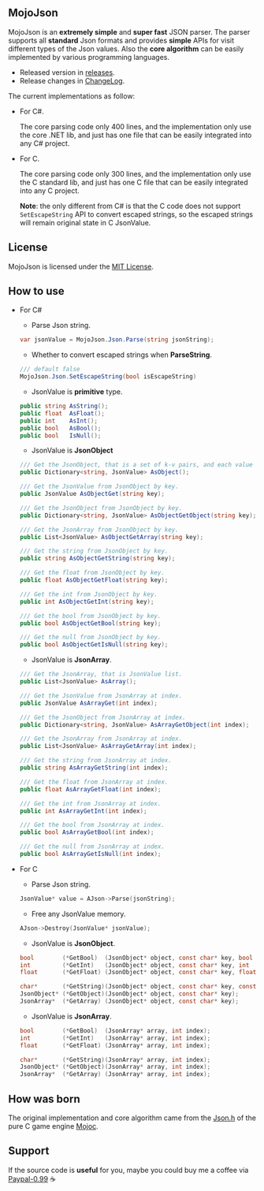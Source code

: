 ## MojoJson

MojoJson is an **extremely simple** and **super fast** JSON parser. The parser supports all **standard** Json formats and provides **simple** APIs for visit different types of the Json values. Also the **core algorithm** can be easily implemented by various programming languages.

* Released version in [releases](https://github.com/scottcgi/MojoJson/releases).
* Release changes in [ChangeLog](https://github.com/scottcgi/MojoJson/blob/master/ChangeLog.md).


The current implementations as follow:

* For C#.   
  
  The core parsing code only 400 lines, and the implementation only use the core .NET lib, and just has one file that can be easily integrated into any C# project.

* For C.  
  
  The core parsing code only 300 lines, and the implementation only use the C standard lib, and just has one C file that can be easily integrated into any C project.  

  **Note**: the only different from C# is that the C code does not support `SetEscapeString` API to convert escaped strings, so the escaped strings will remain original state in C JsonValue.


## License

MojoJson is licensed under the [MIT License](https://github.com/scottcgi/MojoJson/blob/master/LICENSE).

## How to use

* For C#

  * Parse Json string.

  ```csharp
  var jsonValue = MojoJson.Json.Parse(string jsonString);
  ```

  * Whether to convert escaped strings when **ParseString**.

  ```csharp
  /// default false
  MojoJson.Json.SetEscapeString(bool isEscapeString)
  ```

  * JsonValue is **primitive** type.

  ```csharp
  public string AsString();
  public float  AsFloat();
  public int    AsInt();
  public bool   AsBool();
  public bool   IsNull();
  ```
  
  * JsonValue is **JsonObject** 

  ```csharp
  /// Get the JsonObject, that is a set of k-v pairs, and each value is JsonValue.
  public Dictionary<string, JsonValue> AsObject();
  
  /// Get the JsonValue from JsonObject by key.
  public JsonValue AsObjectGet(string key);
  
  /// Get the JsonObject from JsonObject by key.
  public Dictionary<string, JsonValue> AsObjectGetObject(string key);
  
  /// Get the JsonArray from JsonObject by key.
  public List<JsonValue> AsObjectGetArray(string key);
  
  /// Get the string from JsonObject by key.
  public string AsObjectGetString(string key);
  
  /// Get the float from JsonObject by key.
  public float AsObjectGetFloat(string key);
  
  /// Get the int from JsonObject by key.
  public int AsObjectGetInt(string key);
  
  /// Get the bool from JsonObject by key.
  public bool AsObjectGetBool(string key);
  
  /// Get the null from JsonObject by key.  
  public bool AsObjectGetIsNull(string key);
  ```

  * JsonValue is **JsonArray**.

  ```csharp
  /// Get the JsonArray, that is JsonValue list.
  public List<JsonValue> AsArray();
  
  /// Get the JsonValue from JsonArray at index.
  public JsonValue AsArrayGet(int index);
  
  /// Get the JsonObject from JsonArray at index.
  public Dictionary<string, JsonValue> AsArrayGetObject(int index);
  
  /// Get the JsonArray from JsonArray at index.
  public List<JsonValue> AsArrayGetArray(int index);
  
  /// Get the string from JsonArray at index. 
  public string AsArrayGetString(int index);
  
  /// Get the float from JsonArray at index.
  public float AsArrayGetFloat(int index);
  
  /// Get the int from JsonArray at index.
  public int AsArrayGetInt(int index);
  
  /// Get the bool from JsonArray at index.
  public bool AsArrayGetBool(int index);
  
  /// Get the null from JsonArray at index.
  public bool AsArrayGetIsNull(int index);  
  ```

* For C
  
  * Parse Json string.
  ```c
  JsonValue* value = AJson->Parse(jsonString);
  ```

  * Free any JsonValue memory.
  ```c
  AJson->Destroy(JsonValue* jsonValue);
  ```

  * JsonValue is **JsonObject**.  

  ```c
  bool        (*GetBool)  (JsonObject* object, const char* key, bool  defaultValue);
  int         (*GetInt)   (JsonObject* object, const char* key, int   defaultValue);
  float       (*GetFloat) (JsonObject* object, const char* key, float defaultValue);

  char*       (*GetString)(JsonObject* object, const char* key, const char* defaultValue);
  JsonObject* (*GetObject)(JsonObject* object, const char* key);
  JsonArray*  (*GetArray) (JsonObject* object, const char* key);
  ```

  * JsonValue is **JsonArray**.  

  ```c
  bool        (*GetBool)  (JsonArray* array, int index);
  int         (*GetInt)   (JsonArray* array, int index);
  float       (*GetFloat) (JsonArray* array, int index);

  char*       (*GetString)(JsonArray* array, int index);
  JsonObject* (*GetObject)(JsonArray* array, int index);
  JsonArray*  (*GetArray) (JsonArray* array, int index);
  ```

    
## How was born

The original implementation and core algorithm came from the [Json.h](https://github.com/scottcgi/Mojoc/blob/master/Engine/Toolkit/Utils/Json.h) of the pure C game engine [Mojoc](https://github.com/scottcgi/Mojoc).


## Support

If the source code is **useful** for you, maybe you could buy me a coffee via [Paypal-0.99](https://www.paypal.me/PayScottcgi/0.99) :coffee:
